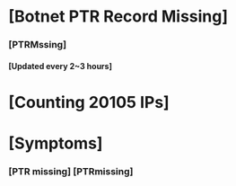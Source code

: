 # [Botnet PTR Record Missing]
### [PTRMssing]
#### [Updated every 2~3 hours]

# [Counting 20105 IPs]

# [Symptoms] 
###   [PTR missing] [PTRmissing]
